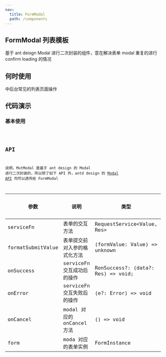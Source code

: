 ```yaml
---
nav:
  title: FormModal
  path: /components
---
```


## FormModal 列表模板

基于 ant deisgn Modal 进行二次封装的组件，意在解决表单 modal 重复的进行 confirm loading 的情况

## 何时使用

中后台常见的列表页面操作

## 代码演示

### 基本使用

<code src="../demos/FormModalDemo1.tsx"  title="简单的使用,展示可能会报错，请直接copy代码在您的项目中食用">

## API

说明，MutModal 是基于 ant design 的 Modal 进行二次封装的，所以除了如下 API 外，antd design 的 [Modal API](https://ant-design.gitee.io/components/modal-cn/#API) 均可以透传给 FormModal

| 参数              | 说明                         | 类型                               | 默认值 |
| ----------------- | ---------------------------- | ---------------------------------- | ------ |
| serviceFn         | 表单的交互方法               | RequestService<Value, Res>         | -      |
| formatSubmitValue | 表单提交前对入参的格式化方法 | (formValue: Value) => unknown      | -      |
| onSuccess         | serviceFn 交互成功后的操作   | RonSuccess?: (data?: Res) => void; | -      |
| onError           | serviceFn 交互失败后的操作   | (e?: Error) => void                | -      |
| onCancel          | modal 对应的 onCancel 方法   | () => void                         | -      |
| form              | moda 对应的表单实例          | FormInstance                       | -      |

